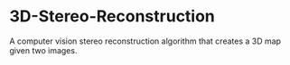 # 3D-Stereo-Reconstruction
A computer vision stereo reconstruction algorithm that creates a 3D map given two images.
